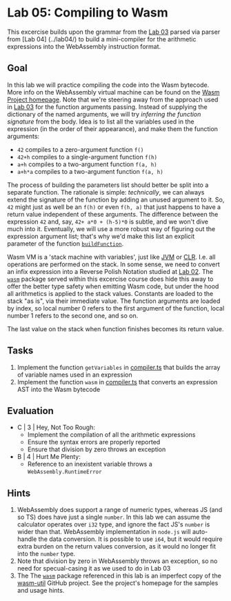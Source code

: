 # Lab 05: Compiling to Wasm

This excercise builds upon the grammar from the [Lab 03](../lab03/) parsed via parser from [Lab 04] (../lab04/) to build a mini-compiler for the arithmetic expressions into the WebAssembly instruction format.

## Goal

In this lab we will practice compiling the code into the Wasm bytecode. More info on the WebAssembly virtual machine can be found on the [Wasm Project homepage](https://webassembly.org/).
Note that we're steering away from the approach used in [Lab 03](../lab03) for the function arguments passing. Instead of supplying the dictionary of the named arguments, we will try *inferring the function signature* from the body.
Idea is to list all the variables used in the expression (in the order of their appearance), and make them the function arguments:

- `42` compiles to a zero-argument function `f()`
- `42+h` compiles to a single-argument function `f(h)`
- `a+h` compiles to a two-argument function `f(a, h)`
- `a+h*a` compiles to a two-argument function `f(a, h)`

The process of building the parameters list should better be split into a separate function. The rationale is simple: *technically*, we can always extend the signature of the function by adding an unused argument to it. So, `42` might just as well be an `f(h)` or even `f(h, a)` that just happens to have a return value independent of these arguments. The difference between the expression `42` and, say, `42+ a*0 + (h-5)*0` is subtle, and we won't dive much into it. Eventually, we will use a more robust way of figuring out the expression argument list; that's why we'd make this list an explicit parameter of the function [`buildFunction`](src/compiler.ts).

Wasm VM is a 'stack machine with variables', just like [JVM](https://docs.oracle.com/javase/specs/jvms/se8/html/) or [CLR](https://www.ecma-international.org/wp-content/uploads/ECMA-335_6th_edition_june_2012.pdf).
I.e. all operations are performed on the stack. In some sense, we need to convert an infix expression into a Reverse Polish Notation studied at [Lab 02](../lab02/). The [`wasm`](../wasm/) package served within this excercise course does hide this away to offer the better type safety when emitting Wasm code, but under the hood all arithmetics is applied to the stack values.
Constants are loaded to the stack "as is", via their immediate value. The function arguments are loaded by index, so local number 0 refers to the first argument of the function, local number 1 refers to the second one, and so on.

The last value on the stack when function finishes becomes its return value.

## Tasks

1. Implement the function `getVariables` in [compiler.ts](src/compiler.ts) that builds the array of variable names used in an expression
2. Implement the function `wasm` in [compiler.ts](src/compiler.ts) that converts an expression AST into the Wasm bytecode

## Evaluation

- C | 3 | Hey, Not Too Rough:
  - Implement the compilation of all the arithmetic expressions
  - Ensure the syntax errors are properly reported
  - Ensure that division by zero throws an exception
- B | 4 | Hurt Me Plenty:
  - Reference to an inexistent variable throws a `WebAssembly.RuntimeError`

## Hints

1. WebAssembly does support a range of numeric types, whereas JS (and so TS) does have just a single `number`. In this lab we can assume the calculator operates over `i32` type, and ignore the fact JS's `number` is wider than that. WebAssembly implementation in `node.js` will auto-handle the data conversion. It is possible to use `i64`, but it would require extra burden on the return values conversion, as it would no longer fit into the `number` type.
2. Note that division by zero in WebAssembly throws an exception, so no need for specual-casing it as we used to do in Lab 03
3. The The [`wasm`](../wasm/) package referenced in this lab is an imperfect copy of the [wasm-util](https://github.com/rsms/wasm-util) GitHub project. See the project's homepage for the samples and usage hints.
